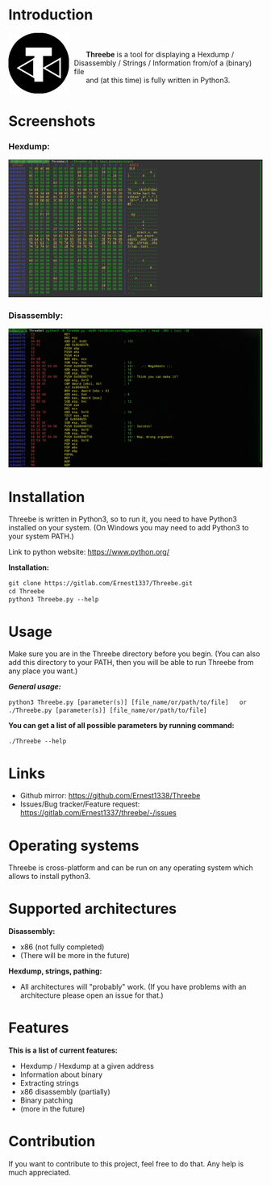# **Introduction**

<img width="120" height="120" align="left" style="float: left; margin: 0 10px 0 0;" alt="Threebe logo" src="https://raw.githubusercontent.com/Ernest1338/test_threebe1/master/ThreebeLogoCircle.png" />
<br /><br />
&nbsp;&nbsp;&nbsp;&nbsp;&nbsp;&nbsp;<b>Threebe</b> is a tool for displaying a Hexdump / Disassembly / Strings / Information from/of a (binary) file <br />
&nbsp;&nbsp;&nbsp;&nbsp;&nbsp;&nbsp;and (at this time) is fully written in Python3.
<br /><br />

# **Screenshots**

### Hexdump:

![Hexdump](https://raw.githubusercontent.com/Ernest1338/test_threebe1/master/threebe.png)

### Disassembly:

![Disassembly](https://raw.githubusercontent.com/Ernest1338/test_threebe1/master/threebeDisassembly.png)

# **Installation**

Threebe is written in Python3, so to run it, you need to have Python3 installed on your system. 
(On Windows you may need to add Python3 to your system PATH.)

Link to python website: https://www.python.org/

**Installation:**
```
git clone https://gitlab.com/Ernest1337/Threebe.git
cd Threebe
python3 Threebe.py --help
```

# **Usage**

Make sure you are in the Threebe directory before you begin. (You can also add this directory to your PATH, then you will be able to run Threebe from any place you want.)

***General usage:***
```
python3 Threebe.py [parameter(s)] [file_name/or/path/to/file]   or   ./Threebe.py [parameter(s)] [file_name/or/path/to/file]
```


**You can get a list of all possible parameters by running command:**
```
./Threebe --help
```

# **Links**

- Github mirror: https://github.com/Ernest1338/Threebe
- Issues/Bug tracker/Feature request: https://gitlab.com/Ernest1337/threebe/-/issues

# **Operating systems**

Threebe is cross-platform and can be run on any operating system which allows to install python3.

# **Supported architectures**

**Disassembly:**
- x86 (not fully completed)
- (There will be more in the future)

**Hexdump, strings, pathing:**
- All architectures will "probably" work. (If you have problems with an architecture please open an issue for that.)

# **Features**

**This is a list of current features:**
* Hexdump / Hexdump at a given address
* Information about binary
* Extracting strings
* x86 disassembly (partially)
* Binary patching
* (more in the future)

# **Contribution**

If you want to contribute to this project, feel free to do that.
Any help is much appreciated.
